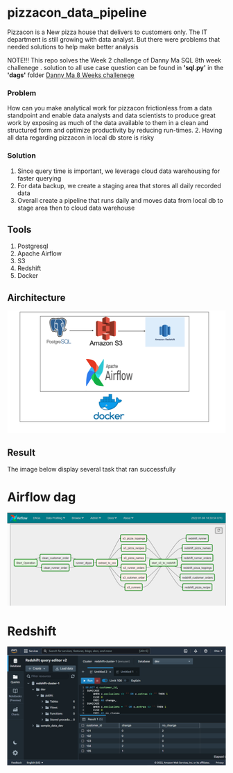 # pizzacon_data_pipeline
Pizzacon is a New pizza house that delivers to customers only. The IT department is still growing with data analyst. But there were problems that needed solutions to help make better analysis 

NOTE!!! This repo solves the Week 2 challenge of Danny Ma SQL 8th week challenege . solution to all use case question can be found in **'sql.py'** in the **'dags'** folder
[Danny Ma 8 Weeks challenege](https://8weeksqlchallenge.com/case-study-2/)

### Problem

How can you make analytical work for pizzacon frictionless from a data standpoint and enable data analysts and data scientists to produce great work by exposing as much of the data available to them in a clean and structured form and optimize productivity by reducing run-times.
2. Having all data regarding pizzacon in local db store is risky

### Solution
1. Since query time is important, we leverage cloud data warehousing for faster querying
2. For data backup, we create a staging area that stores all daily recorded data
3. Overall create a pipeline that runs daily and moves data from local db to stage area then to cloud data warehouse


## Tools
1. Postgresql
2. Apache Airflow
3. S3
4. Redshift
5. Docker


## Airchitecture
<img src="img/architecture diagram.PNG">


## Result
The image below display several task that ran successfully

# Airflow dag
<img src="img/airflow success.PNG">

# Redshift
<img src="img/sql_task_1.PNG">
